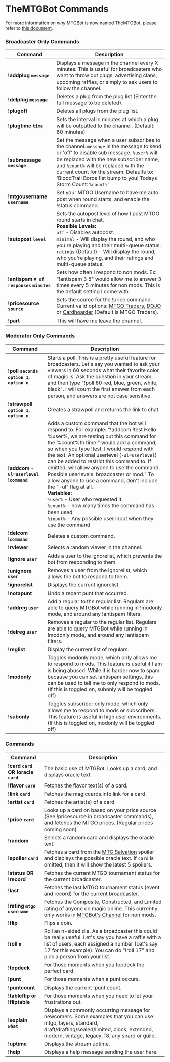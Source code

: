 # TheMTGBot Commands

For more information on why MTGBot is now named TheMTGBot, please refer to [this document](https://github.com/danbopes/mtgbot-irc/blob/master/ABOUT.md).

### Broadcaster Only Commands
Command                  | Description
------------------------ | -------------
**!addplug `message`** | Displays a message in the channel every X minutes. This is useful for broadcasters who want to throw out plugs, advertising clans, upcoming raffles, or simply to ask users to follow the channel.
**!delplug `message`** | Deletes a plug from the plug list (Enter the full message to be deleted).
**!plugoff** | Deletes all plugs from the plug list.
**!plugtime `time`** | Sets the interval in minutes at which a plug will be outputted to the channel. (Default: 60 minutes)
**!submessage `message`** | Set the message when a user subscribes to the channel. `message` is the message to send or 'off' to disable sub message. `%user%` will be replaced with the new subscriber name, and `%count%` will be replaced with the current count for the stream. Defaults to: 'BloodTrail Boros fist bump to you! Todays Storm Count: `%count%`'
**!mtgousername `username`** | Set your MTGO Username to have me auto post when round starts, and enable the !status command.
**!autopost `level`** | Sets the autopost level of how I post MTGO round starts in chat.<br />**Possible Levels:**<br />`off` - Disables autopost.<br />`minimal` - Will display the round, and who you're playing and their multi-queue status.<br />`ratings` (Default) - Will display the round, who you're playing, and their ratings and multi-queue status.
**!antispam `# of responses` `minutes`** | Sets how often I respond to non mods. Ex: "!antispam 3 5" would allow me to answer 3 times every 5 minutes for non mods. This is the default setting I come with.
**!pricesource `source`** | Sets the source for the !price command. Current valid options: [MTGO Traders](http://www.mtgotraders.com/), [DOJO](http://www.dojotradebots.com/) or [Cardhoarder](http://cardhoarder.com) (Default is MTGO Traders).
**!part** | This will have me leave the channel.

### Moderator Only Commands
Command                  | Description
------------------------ | -------------
**!poll `seconds` `option 1`, `option n`** | Starts a poll. This is a pretty useful feature for broadcasters. Let's say you wanted to ask your viewers in 60 seconds what their favorite color of magic is. Ask the question in your stream, and then type "!poll 60 red, blue, green, white, black". I will count the first answer from each person, and answers are not case sensitive.
**!strawpoll `option 1`, `option n`** | Creates a strawpoll and returns the link to chat.
**!addcom `-ul=userlevel` !`command`** | Adds a custom command that the bot will respond to. For example: "!addcom !test Hello %user%, we are testing out this command for the %count%th time." would add a command, so when you type !test, I would respond with the text. An optional userlevel (`-ul=userlevel`) can be added to restrict this command to. If omitted, will allow anyone to use the command. Possible userlevels: broadcaster or mod." To allow anyone to use a command, don't include the "-ul" flag at all.<br />**Variables:**<br />`%user%` - User who requested it<br />`%count%` - how many times the command has been used<br />`%input%` - Any possible user input when they use the command
**!delcom !`command`** | Deletes a custom command.
**!rviewer** | Selects a random viewer in the channel.
**!ignore `user`** | Adds a user to the ignorelist, which prevents the bot from responding to them.
**!unignore `user`** | Removes a user from the ignorelist, which allows the bot to respond to them.
**!ignorelist** | Displays the current ignorelist.
**!notapunt** | Undo a recent punt that occurred.
**!addreg `user`** | Add a regular to the regular list. Regulars are able to query MTGBot while running in !modonly mode, and around any !antispam filters.
**!delreg `user`** | Removes a regular to the regular list. Regulars are able to query MTGBot while running in !modonly mode, and around any !antispam filters.
**!reglist** | Display the current list of regulars.
**!modonly** | Toggles modonly mode, which only allows me to respond to mods. This feature is useful if I am is being abused. While it is harder now to spam because you can set !antispam settings, this can be used to tell me to only respond to mods. (If this is toggled on, subonly will be toggled off)
**!subonly** | Toggles subscriber only mode, which only allows me to respond to mods or subscribers. This feature is useful in high user environments. (If this is toggled on, modonly will be toggled off)

### Commands
Command                  | Description
------------------------ | -------------
**!card `card` OR !oracle `card`** | The basic use of MTGBot. Looks up a card, and displays oracle text.
**!flavor `card`** | Fetches the flavor text(s) of a card.
**!link `card`** | Fetches the magiccards.info link for a card.
**!artist `card`** | Fetches the artist(s) of a card.
**!price `card`** | Looks up a card on based on your price source (See !pricesource in broadcaster commands), and fetches the MTGO prices. (Regular prices coming soon)
**!random** | Selects a random card and displays the oracle text.
**!spoiler `card`** | Fetches a card from the [MTG Salvation](http://www.mtgsalvation.com/) spoiler and displays the possible oracle text. If `card` is omitted, then it will show the latest 5 spoilers.</td>
**!status OR !record** | Fetches the current MTGO tournament status for the current broadcaster.
**!last** | Fetches the last MTGO tournament status (event and record) for the current broadcaster.
**!rating `mtgo username`** | Fetches the Composite, Constructed, and Limited rating of anyone on magic online. This currently only works in [MTGBot's Channel](http://twitch.tv/mtgcommanderbot) for non mods.
**!flip** | Flips a coin.
**!roll `n`** | Roll an n-sided die. As a broadcaster this could be really useful. Let's say you have a raffle with a list of users, each assigned a number (Let's say 17 for this example). You can do "!roll 17" and pick a person from your list.
**!topdeck** | For those moments when you topdeck the perfect card.
**!punt** | For those moments when a punt occurs.
**!puntcount** | Displays the current !punt count.
**!tableflip or !fliptable** | For those moments when you need to let your frustrations out.
**!explain `what`** | Displays a commonly occurring message for newcomers. Some examples that you can use: mtgo, layers, standard, draft/drafting/sealed/limited, block, extended, modern, vintage, legacy, f8, any shard or guild.
**!uptime** | Displays the stream uptime.
**!help** | Displays a help message sending the user here.
